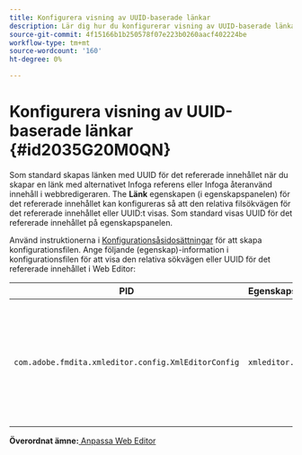 ```yaml
---
title: Konfigurera visning av UUID-baserade länkar
description: Lär dig hur du konfigurerar visning av UUID-baserade länkar
source-git-commit: 4f15166b1b250578f07e223b0260aacf402224be
workflow-type: tm+mt
source-wordcount: '160'
ht-degree: 0%

---
```



# Konfigurera visning av UUID-baserade länkar {#id2035G20M0QN}

Som standard skapas länken med UUID för det refererade innehållet när du skapar en länk med alternativet Infoga referens eller Infoga återanvänd innehåll i webbredigeraren. The **Länk** egenskapen \(i egenskapspanelen\) för det refererade innehållet kan konfigureras så att den relativa filsökvägen för det refererade innehållet eller UUID:t visas. Som standard visas UUID för det refererade innehållet på egenskapspanelen.

Använd instruktionerna i [Konfigurationsåsidosättningar](download-install-additional-config-override.md#) för att skapa konfigurationsfilen. Ange följande \(egenskap\)-information i konfigurationsfilen för att visa den relativa sökvägen eller UUID för det refererade innehållet i Web Editor:

| PID | Egenskapsnyckel | Egenskapsvärde |
|---|------------|--------------|
| `com.adobe.fmdita.xmleditor.config.XmlEditorConfig` | `xmleditor.uuid` | Boolean \(true/false\). Om du vill visa den relativa sökvägen för det länkade innehållet anger du egenskapen till false. <br> **Standardvärde**: true |

**Överordnat ämne:**[ Anpassa Web Editor](conf-web-editor.md)

